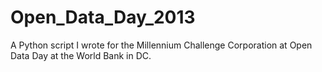 Open_Data_Day_2013
==================

A Python script I wrote for the Millennium Challenge Corporation at Open Data Day at the World Bank in DC.